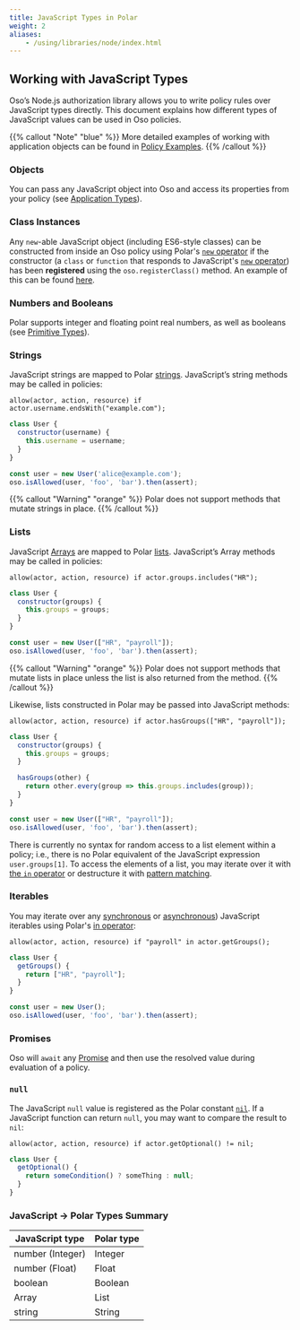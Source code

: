 ```yaml
---
title: JavaScript Types in Polar
weight: 2
aliases: 
    - /using/libraries/node/index.html
---
```


[mdn-array]: https://developer.mozilla.org/en-US/docs/Web/JavaScript/Reference/Global_Objects/Array
[mdn-new]: https://developer.mozilla.org/en-US/docs/Web/JavaScript/Reference/Operators/new
[mdn-iterator]: https://developer.mozilla.org/en-US/docs/Web/JavaScript/Reference/Iteration_protocols
[mdn-asyncIterator]: https://developer.mozilla.org/en-US/docs/Web/JavaScript/Reference/Global_Objects/Symbol/asyncIterator
[mdn-promise]: https://developer.mozilla.org/en-US/docs/Web/JavaScript/Reference/Global_Objects/Promise

## Working with JavaScript Types

Oso’s Node.js authorization library allows you to write policy rules over
JavaScript types directly. This document explains how different types of
JavaScript values can be used in Oso policies.

{{% callout "Note" "blue" %}}
  More detailed examples of working with application objects can be found in
  [Policy Examples](learn/policies/examples).
{{% /callout %}}

### Objects

You can pass any JavaScript object into Oso and access its properties from your
policy (see [Application Types](learn/policies/application-types)).

### Class Instances

Any `new`-able JavaScript object (including ES6-style classes) can be
constructed from inside an Oso policy using Polar's [`new`
operator](polar-syntax#new) if the constructor (a `class` or `function` that
responds to JavaScript's [`new` operator][mdn-new]) has been **registered**
using the `oso.registerClass()` method. An example of this can be found
[here](learn/policies/application-types).

### Numbers and Booleans

Polar supports integer and floating point real numbers, as well as booleans
(see [Primitive Types](polar-syntax#primitive-types)).

### Strings

JavaScript strings are mapped to Polar [strings](polar-syntax#strings).
JavaScript’s string methods may be called in policies:

```polar
allow(actor, action, resource) if actor.username.endsWith("example.com");
```

```js
class User {
  constructor(username) {
    this.username = username;
  }
}

const user = new User('alice@example.com');
oso.isAllowed(user, 'foo', 'bar').then(assert);
```

{{% callout "Warning" "orange" %}}
  Polar does not support methods that mutate strings in place.
{{% /callout %}}

### Lists


JavaScript [Arrays][mdn-array] are mapped to Polar [lists](polar-syntax#lists).
JavaScript’s Array methods may be called in policies:

```polar
allow(actor, action, resource) if actor.groups.includes("HR");
```

```js
class User {
  constructor(groups) {
    this.groups = groups;
  }
}

const user = new User(["HR", "payroll"]);
oso.isAllowed(user, 'foo', 'bar').then(assert);
```

{{% callout "Warning" "orange" %}}
  Polar does not support methods that mutate lists in place unless the list is
  also returned from the method.
{{% /callout %}}

Likewise, lists constructed in Polar may be passed into JavaScript methods:

```polar
allow(actor, action, resource) if actor.hasGroups(["HR", "payroll"]);
```

```js
class User {
  constructor(groups) {
    this.groups = groups;
  }

  hasGroups(other) {
    return other.every(group => this.groups.includes(group));
  }
}

const user = new User(["HR", "payroll"]);
oso.isAllowed(user, 'foo', 'bar').then(assert);
```

There is currently no syntax for random access to a list element within a
policy; i.e., there is no Polar equivalent of the JavaScript expression
`user.groups[1]`. To access the elements of a list, you may iterate over it
with [the `in` operator](polar-syntax#in-list-membership) or destructure it
with [pattern matching](polar-syntax#patterns-and-matching).

### Iterables

You may iterate over any [synchronous][mdn-iterator] or
[asynchronous][mdn-asyncIterator]) JavaScript iterables using Polar's [in
operator](polar-syntax#in-list-membership):

```polar
allow(actor, action, resource) if "payroll" in actor.getGroups();
```

```js
class User {
  getGroups() {
    return ["HR", "payroll"];
  }
}

const user = new User();
oso.isAllowed(user, 'foo', 'bar').then(assert);
```

### Promises

Oso will `await` any [Promise][mdn-promise] and then use the resolved value
during evaluation of a policy.

### `null`

The JavaScript `null` value is registered as the Polar constant
[`nil`](learn/policies/application-types#nil). If a JavaScript function can
return `null`, you may want to compare the result to `nil`:

```polar
allow(actor, action, resource) if actor.getOptional() != nil;
```

```js
class User {
  getOptional() {
    return someCondition() ? someThing : null;
  }
}
```

### JavaScript → Polar Types Summary

| JavaScript type  | Polar type |
| ---------------- | ---------- |
| number (Integer) | Integer    |
| number (Float)   | Float      |
| boolean          | Boolean    |
| Array            | List       |
| string           | String     |
